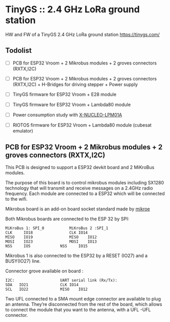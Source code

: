 # TinyGS :: 2.4 GHz LoRa ground station
HW and FW of a TinyGS 2.4 GHz LoRa ground station https://tinygs.com/


## Todolist
* [ ] PCB for ESP32 Vroom + 2 Mikrobus modules + 2 groves connectors (RXTX,I2C)
* [ ] PCB for ESP32 Vroom + 2 Mikrobus modules + 2 groves connectors (RXTX,I2C) + H-Bridges for driving stepper + Power supply
* [ ] TinyGS firmware for ESP32 Vroom + E28 module
* [ ] TinyGS firmware for ESP32 Vroom + Lambda80 module
* [ ] Power consumption study with [X-NUCLEO-LPM01A](https://www.st.com/en/evaluation-tools/x-nucleo-lpm01a.html)
* [ ] RIOTOS firmware for ESP32 Vroom + Lambda80 module (cubesat emulator)


## PCB for ESP32 Vroom + 2 Mikrobus modules + 2 groves connectors (RXTX,I2C)
This PCB is designed to support a ESP32 devkit board and 2 MiKroBus modules.

The purpose of this board is to control mikrobus modules including SX1280 technology that will transmit and receive messages on a 2.4GHz radio frequency. Each module are connected to a ESP32 which will be connected to the wifi.

Mikrobus board is an add-on board socket standard made by [mikroe](https://www.mikroe.com/mikrobus)

Both Mikrobus boards are connected to the ESP 32 by SPI:


	MiKroBus 1: SPI_0			MiKroBus 2 :SPI_1
	CLK     IO18				CLK	IO14
	MISO	IO19				MISO	IO12
	MOSI  	IO23				MOSI  	IO13
	NSS     IO5				NSS     IO15
	


Mikrobus 1 is also connected to the ESP32 by a RESET (IO27) and a BUSY(IO27) line.

Connector grove available on board :


	I2C:					UART serial link (Rx/Tx):
	SDA   IO21				CLK	IO14
	SCL   IO22				MISO	IO12

	

Two UFL connected to a SMA mount edge connector are available to plug an antenna. They’re disconnected from the rest of the board, which allows to connect the module that you want to the antenna, with a UFL -UFL connector.

